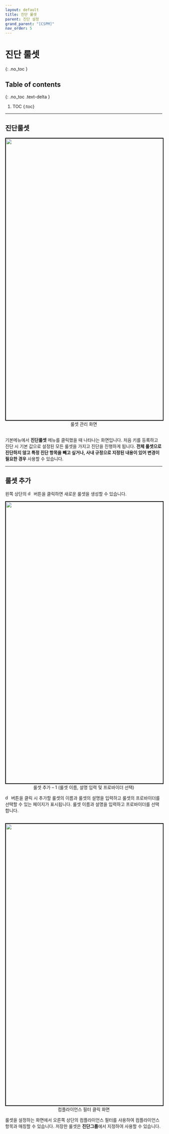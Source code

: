 ```yaml
---
layout: default
title: 진단 룰셋
parent: 진단 설정
grand_parent: "[CSPM]"
nav_order: 5
---
```


# 진단 룰셋
{: .no_toc }

## Table of contents
{: .no_toc .text-delta }

1. TOC
{:toc}

---

## 진단룰셋
<center>
    <img
        src="../../../../assets/images/진단룰셋_룰셋관리화면.png"
        width="1600"
        height="900"
        style="border: 2px solid black;"
    />
    <figcaption>룰셋 관리 화면</figcaption>
</center>
<br>

기본메뉴에서 **진단룰셋** 메뉴를 클릭했을 때 나타나는 화면입니다. 처음 키를 등록하고 진단 시 기본 값으로 설정된 모든 룰셋을 가지고 진단을 진행하게 됩니다. **전체 룰셋으로 진단하지 않고 특정 진단 항목을 빼고 싶거나, 사내 규정으로 지정된 내용이 있어 변경이 필요한 경우** 사용할 수 있습니다.



---

## 룰셋 추가
왼쪽 상단의 <img src="../../../../assets/images/button/생성버튼.png" alt="description" style="vertical-align:middle width:15px; height:15px;"> 버튼을 클릭하면 새로운 룰셋을 생성할 수 있습니다.

<center>
    <img
        src="../../../../assets/images/진단룰셋_룰셋추가1.png"
        width="1600"
        height="900"
        style="border: 2px solid black;"
    />
    <figcaption>룰셋 추가 – 1 (룰셋 이름, 설명 입력 및 프로바이더 선택)</figcaption>
</center>

<img src="../../../../assets/images/button/생성버튼.png" alt="description" style="vertical-align:middle width:15px; height:15px;"> 버튼을 클릭 시 추가할 룰셋의 이름과 룰셋의 설명을 입력하고 룰셋의 프로바이더를 선택할 수 있는 페이지가 표시됩니다. 룰셋 이름과 설명을 입력하고 프로바이더를 선택합니다.

<br>
<center>
    <img
        src="../../../../assets/images/진단룰셋_컴플라이언스필터.png"
        width="1600"
        height="900"
        style="border: 2px solid black;"
    />
    <figcaption>컴플라이언스 필터 클릭 화면</figcaption>
</center>

룰셋을 설정하는 화면에서 오른쪽 상단의 컴플라이언스 필터를 사용하여 컴플라이언스 항목과 매칭할 수 있습니다. 저장한 룰셋은 **진단그룹**에서 지정하여 사용할 수 있습니다.